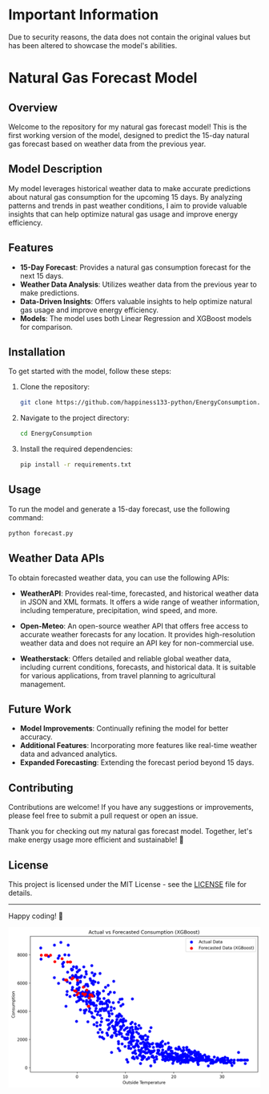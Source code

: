 # Important Information

Due to security reasons, the data does not contain the original values but has been altered to showcase the model's abilities.

# Natural Gas Forecast Model

## Overview

Welcome to the repository for my natural gas forecast model! This is the first working version of the model, designed to predict the 15-day natural gas forecast based on weather data from the previous year.

## Model Description

My model leverages historical weather data to make accurate predictions about natural gas consumption for the upcoming 15 days. By analyzing patterns and trends in past weather conditions, I aim to provide valuable insights that can help optimize natural gas usage and improve energy efficiency.

## Features

- **15-Day Forecast**: Provides a natural gas consumption forecast for the next 15 days.
- **Weather Data Analysis**: Utilizes weather data from the previous year to make predictions.
- **Data-Driven Insights**: Offers valuable insights to help optimize natural gas usage and improve energy efficiency.
- **Models**: The model uses both Linear Regression and XGBoost models for comparison.

## Installation

To get started with the model, follow these steps:

1. Clone the repository:
    ```bash
    git clone https://github.com/happiness133-python/EnergyConsumption.git
    ```

2. Navigate to the project directory:
    ```bash
    cd EnergyConsumption
    ```

3. Install the required dependencies:
    ```bash
    pip install -r requirements.txt
    ```

## Usage

To run the model and generate a 15-day forecast, use the following command:

```bash
python forecast.py
```
## Weather Data APIs

To obtain forecasted weather data, you can use the following APIs:

- **WeatherAPI**: Provides real-time, forecasted, and historical weather data in JSON and XML formats. It offers a wide range of weather information, including temperature, precipitation, wind speed, and more.

- **Open-Meteo**: An open-source weather API that offers free access to accurate weather forecasts for any location. It provides high-resolution weather data and does not require an API key for non-commercial use.

- **Weatherstack**: Offers detailed and reliable global weather data, including current conditions, forecasts, and historical data. It is suitable for various applications, from travel planning to agricultural management.

## Future Work

- **Model Improvements**: Continually refining the model for better accuracy.
- **Additional Features**: Incorporating more features like real-time weather data and advanced analytics.
- **Expanded Forecasting**: Extending the forecast period beyond 15 days.

## Contributing

Contributions are welcome! If you have any suggestions or improvements, please feel free to submit a pull request or open an issue.

Thank you for checking out my natural gas forecast model. Together, let's make energy usage more efficient and sustainable! 🌱

## License

This project is licensed under the MIT License - see the [LICENSE](LICENSE) file for details.

---

Happy coding! 🚀

![ALT TEXT](https://github.com/happiness133-python/EnergyConsumption/blob/main/XGBoost.png)
